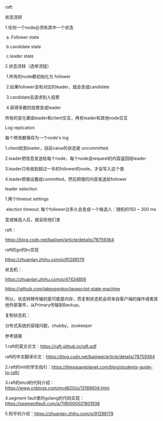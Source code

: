 raft:



状态流转

1.任何一个node必须有其中一个状态

​		a. Follower state

​		b.candidate state

​		c.leader state



2.状态流转（选举流程）

​	1.所有的node都初始化为 follower

​	2.如果follower没有对应的leader，就会变成candidate

​	3.candidate去请求别人投票

​	4.获得多数的投票变成leader



所有的变化都由leader和client交互，再有leader和其他node交互



Log replication

每个修改都保存为一个node's log

1.client给到leader，目前value的状态是 uncommitted.

2.leader把信息发送给每个node，每个node会request的内容返回给leader

3.leader只有收到超过一半的follower的node，才会写入这个值

4.leader把值设置成committed，然后把值的内容发送给follower





leader selection

1.两个timeout settings

​	election timeout: 每个follower过多久会变成一个候选人：随机的150 ~ 300 ms

变成候选人后，就会给他们发







raft：

https://blog.csdn.net/baijiwei/article/details/78759364



raft的go的kv实现

https://zhuanlan.zhihu.com/p/91288179



状态机：

https://zhuanlan.zhihu.com/p/47434856

https://github.com/jakesgordon/javascript-state-machine





所以，状态转移传输的是可能是内存，而复制状态机会将来自客户端的操作或者其他外部事件，从Primary传输到Backup。



复制状态机：

分布式系统的容错问题，chubby，zookeeper





参考链接

1.raft的英文论文：https://raft.github.io/raft.pdf

raft的中文翻译论文：https://blog.csdn.net/baijiwei/article/details/78759364

2.raft的mit的学生指引：https://thesquareplanet.com/blog/students-guide-to-raft/

3.raft的etcd的代码介绍：https://www.cnblogs.com/myd620/p/13189604.html

4.segment fault里的golang的代码实现：https://segmentfault.com/a/1190000021801938

5.知乎的介绍：https://zhuanlan.zhihu.com/p/91288179

